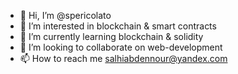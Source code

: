 - 👋 Hi, I’m @spericolato
- 👀 I’m interested in blockchain & smart contracts 
- 🌱 I’m currently learning blockchain & solidity 
- 💞️ I’m looking to collaborate on web-development 
- 📫 How to reach me salhiabdennour@yandex.com

<!---
spericolato/spericolato is a ✨ special ✨ repository because its `README.md` (this file) appears on your GitHub profile.
You can click the Preview link to take a look at your changes.
--->
